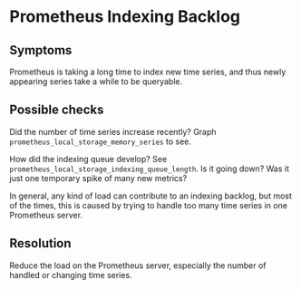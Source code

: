 # Prometheus Indexing Backlog

## Symptoms

Prometheus is taking a long time to index new time series, and thus newly
appearing series take a while to be queryable.

## Possible checks

Did the number of time series increase recently?
Graph `prometheus_local_storage_memory_series` to see.

How did the indexing queue develop? See `prometheus_local_storage_indexing_queue_length`.
Is it going down? Was it just one temporary spike of many new metrics?

In general, any kind of load can contribute to an indexing backlog,
but most of the times, this is caused by trying to handle too many time series
in one Prometheus server.

## Resolution

Reduce the load on the Prometheus server, especially the number of handled
or changing time series.

